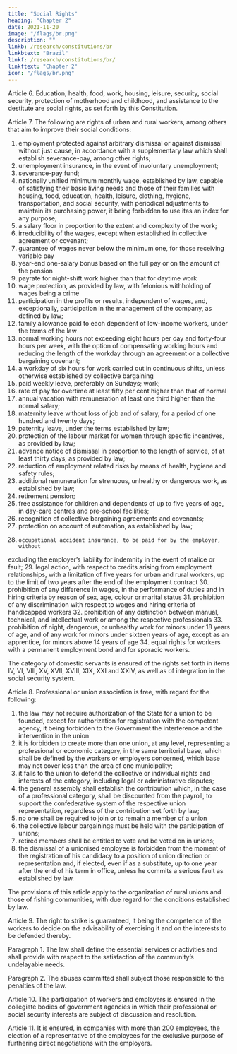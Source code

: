 ```yaml
---
title: "Social Rights"
heading: "Chapter 2"
date: 2021-11-20
image: "/flags/br.png"
description: ""
linkb: /research/constitutions/br
linkbtext: "Brazil"
linkf: /research/constitutions/br/
linkftext: "Chapter 2"
icon: "/flags/br.png"
---
```



Article 6. Education, health, food, work, housing, leisure, security, social security, protection of motherhood and childhood, and assistance to the destitute are social rights, as set forth by this Constitution.

Article 7. The following are rights of urban and rural workers, among others that aim to improve their social conditions: 

1. employment protected against arbitrary dismissal or against dismissal
without just cause, in accordance with a supplementary law which shall establish
severance-pay, among other rights;
2.  unemployment insurance, in the event of involuntary unemployment;
3.   severance-pay fund;
4. nationally unified minimum monthly wage, established by law, capable of satisfying their basic living needs and those of their families with housing, food, education, health, leisure, clothing, hygiene, transportation, and social security, with periodical adjustments to maintain its purchasing power, it being forbidden to use itas an index for any purpose;
5. a salary floor in proportion to the extent and complexity of the work;
6.  irreducibility of the wages, except when established in collective
agreement or covenant;
7.   guarantee of wages never below the minimum one, for those receiving
variable pay
8.    year-end one-salary bonus based on the full pay or on the amount of
the pension
9.  payrate for night-shift work higher than that for daytime work
10.  wage protection, as provided by law, with felonious withholding of wages being a crime
11.  participation in the profits or results, independent of wages, and, exceptionally, participation in the management of the company, as defined by law;
13.  family allowance paid to each dependent of low-income workers, under the terms of the law
13.   normal working hours not exceeding eight hours per day and forty-four
hours per week, with the option of compensating working hours and reducing the
length of the workday through an agreement or a collective bargaining covenant;
14. a workday of six hours for work carried out in continuous shifts, unless
otherwise established by collective bargaining
15. paid weekly leave, preferably on Sundays; work;
16.  rate of pay for overtime at least fifty per cent higher than that of normal
16.   annual vacation with remuneration at least one third higher than the
normal salary;
18.    maternity leave without loss of job and of salary, for a period of one
hundred and twenty days;
19.  paternity leave, under the terms established by law;
20.  protection of the labour market for women through specific incentives,
as provided by law;
21.  advance notice of dismissal in proportion to the length of service, of at
least thirty days, as provided by law;
22.   reduction of employment related risks by means of health, hygiene
and safety rules;
23.   additional remuneration for strenuous, unhealthy or dangerous work,
as established by law;
24. retirement pension;
25. free assistance for children and dependents of up to five years of age,
in day-care centres and pre-school facilities;
26.   recognition of collective bargaining agreements and covenants;
26.    protection on account of automation, as established by law;
28.     occupational accident insurance, to be paid for by the employer, without
excluding the employer’s liability for indemnity in the event of malice or fault;
29.   legal action, with respect to credits arising from employment
relationships, with a limitation of five years for urban and rural workers, up to the
limit of two years after the end of the employment contract
30. prohibition of any difference in wages, in the performance of duties and in hiring criteria by reason of sex, age, colour or marital status
31.  prohibition of any discrimination with respect to wages and hiring criteria of handicapped workers
32. prohibition of any distinction between manual, technical, and intellectual work or among the respective professionals
33. prohibition of night, dangerous, or unhealthy work for minors under 18 years of age, and of any work for minors under sixteen years of age, except as an apprentice, for minors above 14 years of age
34. equal rights for workers with a permanent employment bond and for sporadic workers.

The category of domestic servants is ensured of the rights set forth in items IV, VI, VIII, XV, XVII, XVIII, XIX, XXI and XXIV, as well as of integration in the social security system.

Article 8. Professional or union association is free, with regard for the following:

1. the law may not require authorization of the State for a union to be founded, except for authorization for registration with the competent agency, it being forbidden to the Government the interference and the intervention in the union
2.  it is forbidden to create more than one union, at any level, representing a professional or economic category, in the same territorial base, which shall be defined by the workers or employers concerned, which base may not cover less than the area of one municipality;
3.   it falls to the union to defend the collective or individual rights and interests
of the category, including legal or administrative disputes;
4. the general assembly shall establish the contribution which, in the case of a professional category, shall be discounted from the payroll, to support the confederative system of the respective union representation, regardless of the contribution set forth by law;
5. no one shall be required to join or to remain a member of a union
6.  the collective labour bargainings must be held with the participation of unions;
7.   retired members shall be entitled to vote and be voted on in unions;
8.    the dismissal of a unionised employee is forbidden from the moment of the registration of his candidacy to a position of union direction or representation and, if elected, even if as a substitute, up to one year after the end of his term in office, unless he commits a serious fault as established by law. 

The provisions of this article apply to the organization of rural
unions and those of fishing communities, with due regard for the conditions established
by law.

Article 9. The right to strike is guaranteed, it being the competence of the workers to
decide on the advisability of exercising it and on the interests to be defended thereby.

Paragraph 1. The law shall define the essential services or activities and shall
provide with respect to the satisfaction of the community’s undelayable needs.

Paragraph 2. The abuses committed shall subject those responsible to the penalties
of the law.

Article 10. The participation of workers and employers is ensured in the collegiate bodies of government agencies in which their professional or social security interests are subject of discussion and resolution.

Article 11.  It is ensured, in companies with more than 200 employees, the election of a representative of the employees for the exclusive purpose of furthering direct negotiations with the employers.

